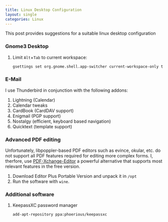 ```yaml
--- 
title: Linux Desktop Configuration
layout: single
categories: Linux
--- 
```


This post provides suggestions for a suitable linux desktop configuration

### Gnome3 Desktop

 1. Limit `Alt`+`Tab` to current workspace: 
  
    ```bash
    gsettings set org.gnome.shell.app-switcher current-workspace-only true
    ```

### E-Mail

I use Thunderbird in conjunction with the following addons:

 1. Lightning (Calendar)
 2. Calendar tweaks
 3. CardBook (CardDAV support)
 4. Enigmail (PGP support)
 5. Nostalgy (efficient, keyboard based navigation)
 6. Quicktext (template support)


### Advanced PDF editing

Unfortunately, libpoppler-based PDF editors such as evince, okular, etc. do not support all PDF features required for editing more complex forms. I, therfore, use [PDF-Xchange-Editor](https://www.tracker-software.com/product/pdf-xchange-editor) a powerful alternative that supports most relevant features in the free version.

 1. Download Editor Plus Portable Version and unpack it in `/opt` 
 2. Run the software with `wine`.

### Additional software

 1. KeepassXC password manager
    ```bash
    add-apt-repository ppa:phoerious/keepassxc
    ```
